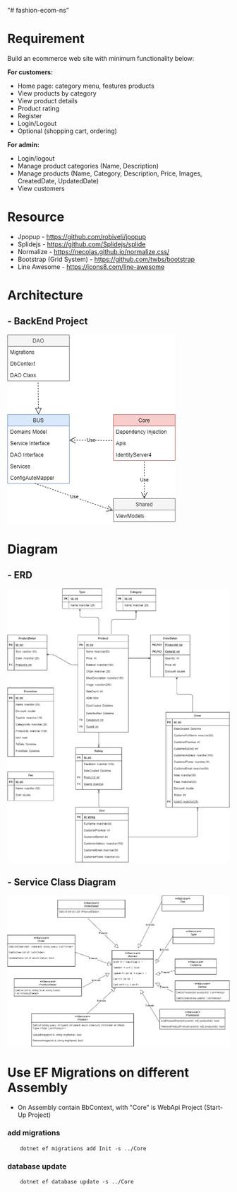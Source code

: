 "# fashion-ecom-ns"

# Requirement

Build an ecommerce web site with minimum functionality below:

**For customers:**

- Home page: category menu, features products
- View products by category
- View product details
- Product rating
- Register
- Login/Logout
- Optional (shopping cart, ordering)

**For admin:**

- Login/logout
- Manage product categories (Name, Description)
- Manage products (Name, Category, Description, Price, Images, CreatedDate, UpdatedDate)
- View customers

# Resource

- Jpopup - https://github.com/robiveli/jpopup
- Splidejs - https://github.com/Splidejs/splide
- Normalize - https://necolas.github.io/normalize.css/
- Bootstrap (Grid System) - https://github.com/twbs/bootstrap
- Line Awesome - https://icons8.com/line-awesome

# Architecture 
## - BackEnd Project
![BackEnd Project](https://github.com/vtoan/fashion-ecom-ns/blob/bus/docs/Project%20Architecture.png)

# Diagram
## - ERD
![Image Erd](https://github.com/vtoan/fashion-ecom-ns/blob/main/docs/fashion_ns_ecom_db.png)

## - Service Class Diagram
![Image Service](https://github.com/vtoan/fashion-ecom-ns/blob/main/docs/service%20diagram.png)

# Use EF Migrations on different Assembly
- On Assembly contain BbContext, with "Core" is WebApi Project (Start-Up Project)
### add migrations
```
    dotnet ef migrations add Init -s ../Core
```
### database update
```
    dotnet ef database update -s ../Core
```



